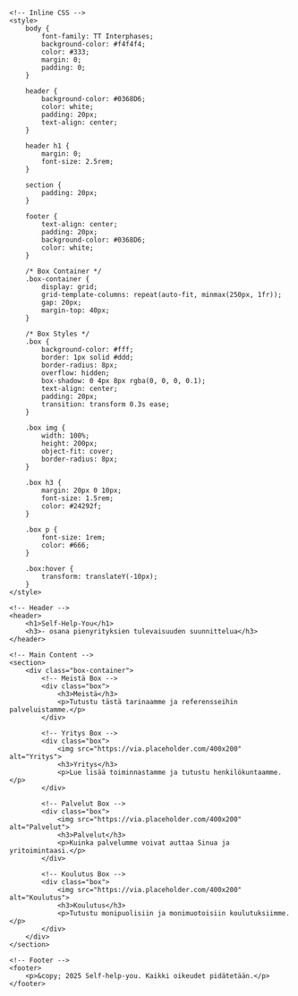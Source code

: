 <html lang="en">
<head>
    <meta charset="UTF-8">
    <meta name="viewport" content="width=device-width, initial-scale=1.0">
    <title>Self-Help-You</title>

    <!-- Inline CSS -->
    <style>
        body {
            font-family: TT Interphases;
            background-color: #f4f4f4;
            color: #333;
            margin: 0;
            padding: 0;
        }

        header {
            background-color: #0368D6;
            color: white;
            padding: 20px;
            text-align: center;
        }

        header h1 {
            margin: 0;
            font-size: 2.5rem;
        }

        section {
            padding: 20px;
        }

        footer {
            text-align: center;
            padding: 20px;
            background-color: #0368D6;
            color: white;
        }

        /* Box Container */
        .box-container {
            display: grid;
            grid-template-columns: repeat(auto-fit, minmax(250px, 1fr));
            gap: 20px;
            margin-top: 40px;
        }

        /* Box Styles */
        .box {
            background-color: #fff;
            border: 1px solid #ddd;
            border-radius: 8px;
            overflow: hidden;
            box-shadow: 0 4px 8px rgba(0, 0, 0, 0.1);
            text-align: center;
            padding: 20px;
            transition: transform 0.3s ease;
        }

        .box img {
            width: 100%;
            height: 200px;
            object-fit: cover;
            border-radius: 8px;
        }

        .box h3 {
            margin: 20px 0 10px;
            font-size: 1.5rem;
            color: #24292f;
        }

        .box p {
            font-size: 1rem;
            color: #666;
        }

        .box:hover {
            transform: translateY(-10px);
        }
    </style>
</head>
<body>

    <!-- Header -->
    <header>
        <h1>Self-Help-You</h1>
        <h3>- osana pienyrityksien tulevaisuuden suunnittelua</h3>
    </header>

    <!-- Main Content -->
    <section>
        <div class="box-container">
            <!-- Meistä Box -->
            <div class="box">
                <h3>Meistä</h3>
                <p>Tutustu tästä tarinaamme ja referensseihin palveluistamme.</p>
            </div>

            <!-- Yritys Box -->
            <div class="box">
                <img src="https://via.placeholder.com/400x200" alt="Yritys">
                <h3>Yritys</h3>
                <p>Lue lisää toiminnastamme ja tutustu henkilökuntaamme.</p>
            </div>

            <!-- Palvelut Box -->
            <div class="box">
                <img src="https://via.placeholder.com/400x200" alt="Palvelut">
                <h3>Palvelut</h3>
                <p>Kuinka palvelumme voivat auttaa Sinua ja yritoimintaasi.</p>
            </div>

            <!-- Koulutus Box -->
            <div class="box">
                <img src="https://via.placeholder.com/400x200" alt="Koulutus">
                <h3>Koulutus</h3>
                <p>Tutustu monipuolisiin ja monimuotoisiin koulutuksiimme.</p>
            </div>
        </div>
    </section>

    <!-- Footer -->
    <footer>
        <p>&copy; 2025 Self-help-you. Kaikki oikeudet pidätetään.</p>
    </footer>

</body>
</html>
